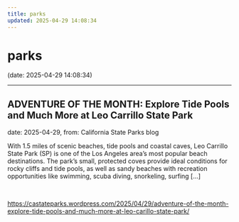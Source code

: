 ```yaml
---
title: parks
updated: 2025-04-29 14:08:34
---
```


# parks

(date: 2025-04-29 14:08:34)

---

## ADVENTURE OF THE MONTH: Explore Tide Pools and Much More at Leo Carrillo State Park

date: 2025-04-29, from: California State Parks blog

With 1.5 miles of scenic beaches, tide pools and coastal caves, Leo Carrillo State Park (SP) is one of the Los Angeles area&#8217;s most popular beach destinations. The park’s small, protected coves provide ideal conditions for rocky cliffs and tide pools, as well as sandy beaches with recreation opportunities like swimming, scuba diving, snorkeling, surfing [&#8230;] 

<br> 

<https://castateparks.wordpress.com/2025/04/29/adventure-of-the-month-explore-tide-pools-and-much-more-at-leo-carillo-state-park/>

